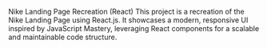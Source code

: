 Nike Landing Page Recreation (React)
This project is a recreation of the Nike Landing Page using React.js. It showcases a modern, responsive UI inspired by JavaScript Mastery, leveraging React components for a scalable and maintainable code structure.


